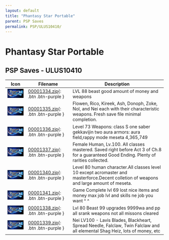 ```yaml
---
layout: default
title: "Phantasy Star Portable"
parent: PSP Saves
permalink: PSP/ULUS10410/
---
```

# Phantasy Star Portable

## PSP Saves - ULUS10410

| Icon | Filename | Description |
|------|----------|-------------|
| ![Phantasy Star Portable](ICON0.PNG) | [00001334.zip](00001334.zip){: .btn .btn-purple } | LVL 88 beast good amount of money and weapons |
| ![Phantasy Star Portable](ICON0.PNG) | [00001335.zip](00001335.zip){: .btn .btn-purple } | Flowen, Rico, Kireek, Ash, Donoph, Zoke, Nol, and Nei each with their characteristic weapons. Fresh save file minimal completion. |
| ![Phantasy Star Portable](ICON0.PNG) | [00001336.zip](00001336.zip){: .btn .btn-purple } | Level 73 Weapons: class S one saber gekkavijin two aura armors: aura field,rappy mode meseta 4,365,749 |
| ![Phantasy Star Portable](ICON0.PNG) | [00001337.zip](00001337.zip){: .btn .btn-purple } | Female Human, Lv.100. All classes mastered. Saved right before Act 3 of Ch.8 for a guaranteed Good Ending. Plenty of rarities collected. |
| ![Phantasy Star Portable](ICON0.PNG) | [00001340.zip](00001340.zip){: .btn .btn-purple } | Level 80 human character.All classes level 10 except acromaster and masterforce.Decent colletion of weapons and large amount of meseta. |
| ![Phantasy Star Portable](ICON0.PNG) | [00001341.zip](00001341.zip){: .btn .btn-purple } | Game Complete lvl 69 lost nice items and money max job lvl and skills ne job you want ^ ^ |
| ![Phantasy Star Portable](ICON0.PNG) | [00001338.zip](00001338.zip){: .btn .btn-purple } | Lvl 80 Beast 99 upgrades 9999wa and pp all srank weapons not all missons cleared |
| ![Phantasy Star Portable](ICON0.PNG) | [00001339.zip](00001339.zip){: .btn .btn-purple } | Nei LV100 - Lavis Blades, Blackheart, Spread Needle, Falclaw, Twin Falclaw and all elemental Shag Heiz, lots of money, etc |
